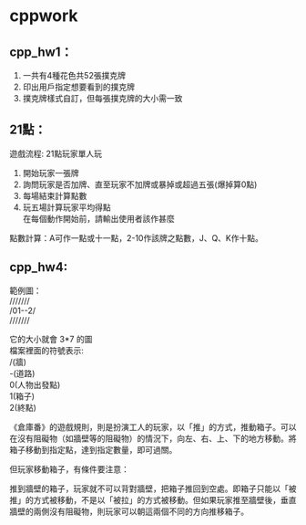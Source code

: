 # cppwork

## cpp_hw1：
1.	一共有4種花色共52張撲克牌
2.	印出用戶指定想要看到的撲克牌
3.	撲克牌樣式自訂，但每張撲克牌的大小需一致
   
## 21點：
遊戲流程: 21點玩家單人玩<br>
1.    開始玩家一張牌<br>
2.    詢問玩家是否加牌、直至玩家不加牌或暴掉或超過五張(爆掉算0點)<br>
3.    每場結束計算點數<br>
4.    玩五場計算玩家平均得點<br>
在每個動作開始前，請輸出使用者該作甚麼<br>

點數計算：A可作一點或十一點，2-10作該牌之點數，J、Q、K作十點。<br>

## cpp_hw4:
範例圖：<br>
///////<br>
/01--2/<br>
///////<br>

它的大小就會 3*7 的圖<br>
檔案裡面的符號表示:<br>
/(牆)<br>
-(道路)<br>
0(人物出發點)<br>
1(箱子)<br>
2(終點)<br>

《倉庫番》的遊戲規則，則是扮演工人的玩家，以「推」的方式，推動箱子。可以在沒有阻礙物（如牆壁等的阻礙物）的情況下，向左、右、上、下的地方移動。將箱子移動到指定點，達到指定數量，即可過關。<br>

但玩家移動箱子，有條件要注意：<br>

推到牆壁的箱子，玩家就不可以背對牆壁，把箱子推回到空處。即箱子只能以「被推」的方式被移動，不是以「被拉」的方式被移動。但如果玩家推至牆壁後，垂直牆壁的兩側沒有阻礙物，則玩家可以朝這兩個不同的方向推移箱子。<br>


